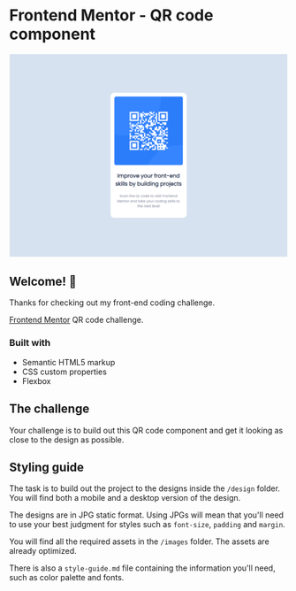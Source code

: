 # Frontend Mentor - QR code component

![Design preview for the QR code component coding challenge](./design/qr-code-challenge-solution.PNG)

## Welcome! 👋

Thanks for checking out my front-end coding challenge.

[Frontend Mentor](https://www.frontendmentor.io) QR code challenge.

### Built with

- Semantic HTML5 markup
- CSS custom properties
- Flexbox

## The challenge

Your challenge is to build out this QR code component and get it looking as close to the design as possible.

## Styling guide

The task is to build out the project to the designs inside the `/design` folder. You will find both a mobile and a desktop version of the design.

The designs are in JPG static format. Using JPGs will mean that you'll need to use your best judgment for styles such as `font-size`, `padding` and `margin`.


You will find all the required assets in the `/images` folder. The assets are already optimized.

There is also a `style-guide.md` file containing the information you'll need, such as color palette and fonts.
